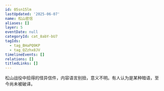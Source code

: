 ```yaml
---
id: 05sn15lm
lastUpdated: '2025-06-07'
name: 松山密信
aliases: []
layer: 5
eventDate: null
categoryId: cat_8abY-bU7
tagIds:
  - tag_BHaPQ9KP
  - tag_QZzhx8JV
timelineEvents: []
relations: []
titledLinks: []
---
```

松山战役中拾得的怪异信件，内容语言别扭，意义不明。有人认为是某种暗语，至今尚未被破译。
